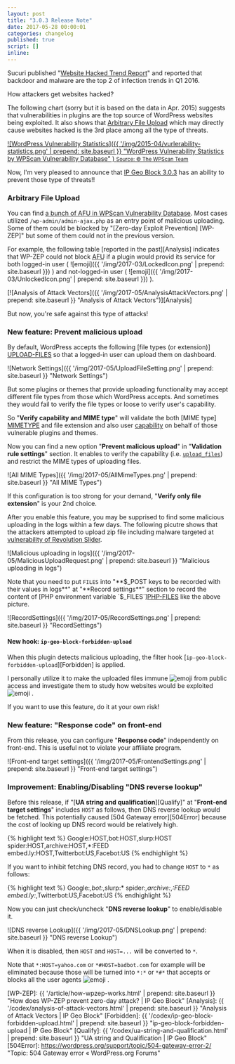 ```yaml
---
layout: post
title: "3.0.3 Release Note"
date: 2017-05-28 00:00:01
categories: changelog
published: true
script: []
inline:
---
```


Sucuri published "[Website Hacked Trend Report][SUCURI]" and reported that 
backdoor and malware are the top 2 of infection trends in Q1 2016.

How attackers get websites hacked?

The following chart (sorry but it is based on the data in Apr. 2015) suggests 
that vulnerabilities in plugins are the top source of WordPress websites being 
exploited. It also shows that [Arbitrary File Upload][OWASP-AFU] which may 
directly cause websites hacked is the 3rd place among all the type of threats.

[![WordPress Vulnerability Statistics]({{ '/img/2015-04/vurlerability-statistics.png' | prepend: site.baseurl }}
  "WordPress Vulnerability Statistics by WPScan Vulnerability Database"
) <small>Source: &copy; The WPScan Team</small>][WPScan]

Now, I'm very pleased to announce that [IP Geo Block 3.0.3][IP-Geo-Block] 
has an ability to prevent those type of threats!!

<!--more-->

### Arbitrary File Upload ###

You can find [a bunch of AFU in WPScan Vulnerability Database][WP-Vulndb].
Most cases utilized `/wp-admin/admin-ajax.php` as an entry point of malicious 
uploading. Some of them could be blocked by "[Zero-day Exploit Prevention]
[WP-ZEP]" but some of them could not in the previous version.

For example, the following table [reported in the past][Analysis] indicates 
that WP-ZEP could not block <abbr title="Arbitrary File Upload">AFU</abbr> 
if a plugin would provid its service for both logged-in user
(<span class="emoji">
![emoji]({{ '/img/2017-03/LockedIcon.png' | prepend: site.baseurl }})
</span>) and not-logged-in user
(<span class="emoji">
![emoji]({{ '/img/2017-03/UnlockedIcon.png' | prepend: site.baseurl }})
</span>).

[![Analysis of Attack Vectors]({{ '/img/2017-05/AnalysisAttackVectors.png' | prepend: site.baseurl }}
  "Analysis of Attack Vectors")][Analysis]

But now, you're safe against this type of attacks!

### New feature: Prevent malicious upload ###

By default, WordPress accepts the following [file types (or extension)]
[UPLOAD-FILES] so that a logged-in user can upload them on dashboard.

![Network Settings]({{ '/img/2017-05/UploadFileSetting.png' | prepend: site.baseurl }}
 "Network Settings")

But some plugins or themes that provide uploading functionality may accept 
different file types from those which WordPress accepts. And sometimes they 
would fail to verify the file types or loose to verify user's capability.

So "**Verify capability and MIME type**" will validate the both [MIME type]
[MIMETYPE] and file extension and also user [capability][Capability] on behalf 
of those vulnerable plugins and themes.

Now you can find a new option "**Prevent malicious upload**" in "**Validation 
rule settings**" section. It enables to verify the capability (i.e. 
[`upload_files`][Capability]) and restrict the MIME types of uploading files.

![All MIME Types]({{ '/img/2017-05/AllMimeTypes.png' | prepend: site.baseurl }}
 "All MIME Types")

If this configuration is too strong for your demand, "**Verify only file 
extension**" is your 2nd choice.

After you enable this feature, you may be supprised to find some malicious 
uploading in the logs within a few days. The following picutre shows that 
the attackers attempted to upload zip file including malware targeted at 
[vulnerability of Revolution Slider][RevSlider].

![Malicious uploading in logs]({{ '/img/2017-05/MaliciousUploadRequest.png' | prepend: site.baseurl }}
 "Malicious uploading in logs")

Note that you need to put `FILES` into "**$_POST keys to be recorded with their
values in logs**" at "**Record settings**" section to record the content of 
[PHP environment variable `$_FILES`][PHP-FILES] like the above picture.

![RecordSettings]({{ '/img/2017-05/RecordSettings.png' | prepend: site.baseurl }}
 "RecordSettings")

#### New hook: `ip-geo-block-forbidden-upload` ####

When this plugin detects malicious uploading, the filter hook 
[`ip-geo-block-forbidden-upload`][Forbidden] is applied.

I personally utilize it to make the uploaded files immune <span class="emoji">
![emoji](https://assets-cdn.github.com/images/icons/emoji/unicode/1f489.png)
</span> from public access and investigate them to study how websites would be 
exploited <span class="emoji">
![emoji](https://assets-cdn.github.com/images/icons/emoji/unicode/1f48a.png)
</span>.

If you want to use this feature, do it at your own risk!

### New feature: "Response code" on front-end ###

From this release, you can configure "**Response code**" independently on 
front-end. This is useful not to violate your affiliate program.

![Front-end target settings]({{ '/img/2017-05/FrontendSettings.png' | prepend: site.baseurl }}
 "Front-end target settings")

### Improvement: Enabling/Disabling "DNS reverse lookup" ###

Before this release, if "[**UA string and qualification**][Qualify]" at 
"**Front-end target settings**" includes `HOST` as follows, then DNS reverse 
lookup would be fetched. This potentially caused [504 Gateway error][504Error] 
because the cost of looking up DNS record would be relatively high.

{% highlight text %}
Google:HOST,bot:HOST,slurp:HOST
spider:HOST,archive:HOST,*:FEED
embed.ly:HOST,Twitterbot:US,Facebot:US
{% endhighlight %}

If you want to inhibit fetching DNS record, you had to change `HOST` to `*` 
as follows:

{% highlight text %}
Google:*,bot:*,slurp:*
spider:*,archive:*,*:FEED
embed.ly:*,Twitterbot:US,Facebot:US
{% endhighlight %}

Now you can just check/uncheck "**DNS reverse lookup**" to enable/disable it.

![DNS reverse Lookup]({{ '/img/2017-05/DNSLookup.png' | prepend: site.baseurl }}
 "DNS reverse Lookup")

When it is disabled, then `HOST` and `HOST=...` will be converted to `*`.

Note that `*:HOST=yahoo.com` or `*#HOST=badbot.com` for example will be 
eliminated because those will be turned into `*:*` or `*#*` that accepts 
or blocks all the user agents <span class="emoji">
![emoji](https://assets-cdn.github.com/images/icons/emoji/unicode/1f4a6.png)
</span>.

[IP-Geo-Block]: https://wordpress.org/plugins/ip-geo-block/ "WordPress › IP Geo Block « WordPress Plugins"
[SupportForum]: https://wordpress.org/support/plugin/ip-geo-block/ "View: Plugin Support &laquo; WordPress.org Forums"
[OWASP-AFU]:    https://www.owasp.org/index.php/Unrestricted_File_Upload "Unrestricted File Upload - OWASP"
[SUCURI]:       https://sucuri.net/website-security/website-hacked-report "Website Hacked Report 2016 - Q1 | Sucuri"
[WPScan]:       https://wpvulndb.com/statistics "WordPress Vulnerability Statistics"
[Capability]:   https://codex.wordpress.org/Roles_and_Capabilities#upload_files "Roles and Capabilities &laquo; WordPress Codex"
[MIMETYPE]:     https://developer.wordpress.org/reference/functions/wp_get_mime_types/ "wp_get_mime_types() | Function | WordPress Developer Resources"
[UPLOAD-FILES]: https://codex.wordpress.org/Uploading_Files#About_Uploading_Files_on_Dashboard "Uploading Files &laquo; WordPress Codex"
[RevSlider]:    https://blog.sucuri.net/2014/12/revslider-vulnerability-leads-to-massive-wordpress-soaksoak-compromise.html "RevSlider Vulnerability Leads To Massive WordPress SoakSoak Compromise"
[PHP-FILES]:    http://php.net/manual/en/features.file-upload.post-method.php "PHP: POST method uploads - Manual"
[WP-Vulndb]:    https://wpvulndb.com/search?utf8=%E2%9C%93&text=file+upload "WPScan Vulnerability Database"
[WP-ZEP]:       {{ '/article/how-wpzep-works.html'             | prepend: site.baseurl }} "How does WP-ZEP prevent zero-day attack? | IP Geo Block"
[Analysis]:     {{ '/codex/analysis-of-attack-vectors.html'    | prepend: site.baseurl }} "Analysis of Attack Vectors | IP Geo Block"
[Forbidden]:    {{ '/codex/ip-geo-block-forbidden-upload.html' | prepend: site.baseurl }} "ip-geo-block-forbidden-upload | IP Geo Block"
[Qualify]:      {{ '/codex/ua-string-and-qualification.html'   | prepend: site.baseurl }} "UA string and Qualification | IP Geo Block"
[504Error]:     https://wordpress.org/support/topic/504-gateway-error-2/ "Topic: 504 Gateway error &laquo; WordPress.org Forums"
